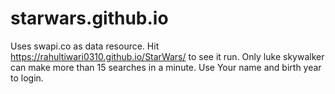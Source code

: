 # starwars.github.io
Uses swapi.co as data resource.
Hit https://rahultiwari0310.github.io/StarWars/ to see it run.
Only luke skywalker can make more than 15 searches in a minute.
Use Your name and birth year to login.
